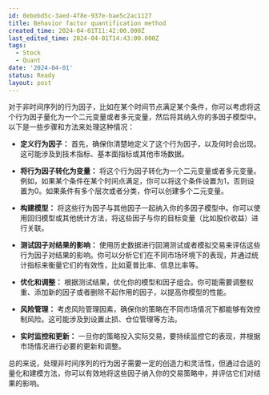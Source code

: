 ```yaml
---
id: 0ebebd5c-3aed-4f8e-937e-bae5c2ac1127
title: Behavior factor quantification method
created_time: 2024-04-01T11:42:00.000Z
last_edited_time: 2024-04-01T14:43:00.000Z
tags:
  - Stock
  - Quant
date: '2024-04-01'
status: Ready
layout: post
---
```


对于非时间序列的行为因子，比如在某个时间节点满足某个条件，你可以考虑将这个行为因子量化为一个二元变量或者多元变量，然后将其纳入你的多因子模型中。以下是一些步骤和方法来处理这种情况：

*   **定义行为因子：** 首先，确保你清楚地定义了这个行为因子，以及何时会出现。这可能涉及到技术指标、基本面指标或其他市场数据。

*   **将行为因子转化为变量：** 将这个行为因子转化为一个二元变量或者多元变量。例如，如果某个条件在某个时间点满足，你可以将这个条件设置为1，否则设置为0。如果条件有多个层次或者分类，你可以创建多个二元变量。

*   **构建模型：** 将这些行为因子与其他因子一起纳入你的多因子模型中。你可以使用回归模型或其他统计方法，将这些因子与你的目标变量（比如股价收益）进行关联。

*   **测试因子对结果的影响：** 使用历史数据进行回溯测试或者模拟交易来评估这些行为因子对结果的影响。你可以分析它们在不同市场环境下的表现，并通过统计指标来衡量它们的有效性，比如夏普比率、信息比率等。

*   **优化和调整：** 根据测试结果，优化你的模型和因子组合。你可能需要调整权重、添加新的因子或者删除不起作用的因子，以提高你模型的性能。

*   **风险管理：** 考虑风险管理因素，确保你的策略在不同市场情况下都能够有效控制风险。这可能涉及到设置止损、仓位管理等方法。

*   **实时监控和更新：** 一旦你的策略投入实际交易，要持续监控它的表现，并根据市场情况进行必要的更新和调整。

总的来说，处理非时间序列的行为因子需要一定的创造力和灵活性，但通过合适的量化和建模方法，你可以有效地将这些因子纳入你的交易策略中，并评估它们对结果的影响。
